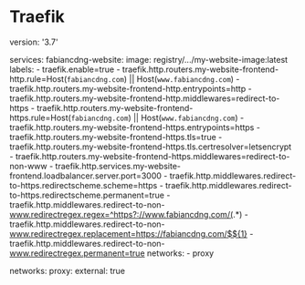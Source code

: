 # Traefik

version: '3.7'

services:
  fabiancdng-website:
    image: registry/.../my-website-image:latest
    labels:
      - traefik.enable=true
      - traefik.http.routers.my-website-frontend-http.rule=Host(`fabiancdng.com`) || Host(`www.fabiancdng.com`)
      - traefik.http.routers.my-website-frontend-http.entrypoints=http
      - traefik.http.routers.my-website-frontend-http.middlewares=redirect-to-https
      - traefik.http.routers.my-website-frontend-https.rule=Host(`fabiancdng.com`) || Host(`www.fabiancdng.com`)
      - traefik.http.routers.my-website-frontend-https.entrypoints=https
      - traefik.http.routers.my-website-frontend-https.tls=true
      - traefik.http.routers.my-website-frontend-https.tls.certresolver=letsencrypt
      - traefik.http.routers.my-website-frontend-https.middlewares=redirect-to-non-www
      - traefik.http.services.my-website-frontend.loadbalancer.server.port=3000
      - traefik.http.middlewares.redirect-to-https.redirectscheme.scheme=https
      - traefik.http.middlewares.redirect-to-https.redirectscheme.permanent=true
      - traefik.http.middlewares.redirect-to-non-www.redirectregex.regex=^https?://www.fabiancdng.com/(.*)
      - traefik.http.middlewares.redirect-to-non-www.redirectregex.replacement=https://fabiancdng.com/$${1}
      - traefik.http.middlewares.redirect-to-non-www.redirectregex.permanent=true
    networks:
      - proxy

networks:
  proxy:
    external: true
